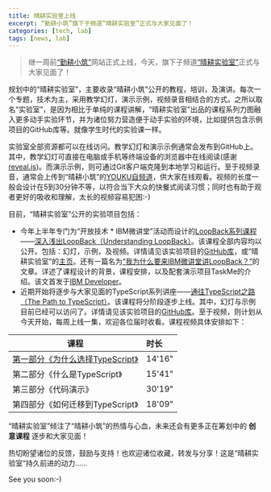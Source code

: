 ```yaml
---
title: 晴耕实验室上线
excerpt: “勤耕小筑”旗下子频道“晴耕实验室”正式与大家见面了！
categories: [tech, lab]
tags: [news, lab]
---
```


> 继一周前[“勤耕小筑”](/)网站正式上线，今天，旗下子频道[“晴耕实验室”](/lab)正式与大家见面了！

规划中的“晴耕实验室”，主要收录“晴耕小筑”公开的教程，培训，及演讲。每次一个专题，技术为主，采用教学幻灯，演示示例，视频录音相结合的方式。之所以取名“实验室”，是因为相比于单纯的课程讲解，“晴耕实验室”出品的课程系列力图融入更多动手实验环节，并为诸位努力营造便于动手实验的环境，比如提供包含示例项目的GitHub库等。就像学生时代的实验课一样。

实验室全部资源都可以在线访问。教学幻灯和演示示例通常会发布到GitHub上。其中，教学幻灯可直接在电脑或手机等终端设备的浏览器中在线阅读(感谢[reveal.js](https://github.com/hakimel/reveal.js))。而演示示例，则可通过Git客户端克隆到本地学习和运行。至于视频录音，通常会上传到“晴耕小筑”的[YOUKU自频道](http://i.youku.com/morningspace)，供大家在线观看。视频的长度一般会设计在5到30分钟不等，以符合当下大众的快餐式阅读习惯；同时也有助于观者更好的吸收和理解，太长的视频容易犯困:-)

目前，“晴耕实验室”公开的实验项目包括：

* 今年上半年专门为“开放技术 * IBM微讲堂”活动而设计的[LoopBack系列课程](https://developer.ibm.com/cn/tv/2018/opentech-loopback)——[深入浅出LoopBack（Understanding LoopBack）](/lab-loopback)。该课程全部内容均以公开。包括：幻灯，示例，及视频。详情请见该实验项目的[GitHub库](https://github.com/morningspace/lab-loopback)，或“晴耕实验室”的[主页](/lab/#%E6%B7%B1%E5%85%A5%E6%B5%85%E5%87%BAloopback)。还有一篇名为[“我为什么要来IBM微讲堂讲LoopBack？”](/tech/loopback-series)的文章。详述了课程设计的背景，课程安排，以及配套演示项目TaskMe的介绍。该文首发于[IBM Developer](https://developer.ibm.com/cn/blog/2018/opentech-loopback-why/)。
* 近期开始将逐步与大家见面的TypeScript系列讲座——[通往TypeScript之路（The Path to TypeScript）](/lab-typescript)。该课程将分阶段逐步上线。其中，幻灯与示例目前已经可以访问了。详情请见该实验项目的[GitHub库](https://github.com/morningspace/lab-typescript)。至于视频，则计划从今天开始，每周上线一集，欢迎各位届时收看。课程视频具体安排如下：

| 课程 	| 时长
| ---- 	|:----
| [第一部分《为什么选择TypeScript》](http://v.youku.com/v_show/id_XMzg3OTg4NTgxNg==.html) | 14'16"
| 第二部分《什么是TypeScript》 | 15'41"
| 第三部分《代码演示》 | 30'19"
| 第四部分《如何迁移到TypeScript》 | 18'09"

“晴耕实验室”倾注了“晴耕小筑”的热情与心血，未来还会有更多正在筹划中的 **创意课程** 逐步和大家见面！

热切盼望诸位的反馈，鼓励与支持！也欢迎诸位收藏，转发与分享！这是“晴耕实验室”持久前进的动力……

See you soon:-)